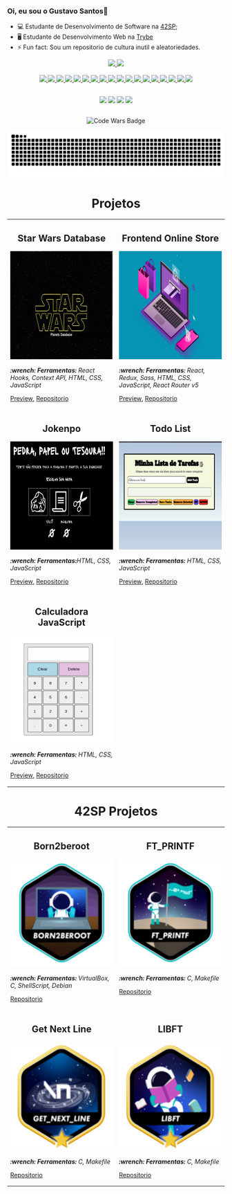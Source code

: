 ### Oi, eu sou o Gustavo Santos👋

- 💻 Estudante de Desenvolvimento de Software na [42SP](https://www.42sp.org.br/);
- 🖥 Estudante de Desenvolvimento Web na [Trybe](https://www.betrybe.com/)
- ⚡ Fun fact: Sou um repositorio de cultura inutil e aleatoriedades.

 <div align="center">
  <a href="https://github.com/GusttavoCDN">
  <img height="150em" src="https://github-readme-stats.vercel.app/api?username=GusttavoCDN&show_icons=true&theme=tokyonight&include_all_commits=true&count_private=true"/>
  <img height="150em" src="https://github-readme-stats.vercel.app/api/top-langs/?username=GusttavoCDN&layout=compact&langs_count=7&theme=tokyonight"/>
</div>
 
<div style="display: inline_block" align="center"><br>
 <img src="https://img.shields.io/badge/shell_script-%23121011.svg?style=for-the-badge&logo=gnu-bash&logoColor=white"/>
 <img src="https://img.shields.io/badge/javascript-%23323330.svg?style=for-the-badge&logo=javascript&logoColor=%23F7DF1E"/>
 <img src="https://img.shields.io/badge/typescript-%23007ACC.svg?style=for-the-badge&logo=typescript&logoColor=white"/>
 <img src="https://img.shields.io/badge/html5-%23E34F26.svg?style=for-the-badge&logo=html5&logoColor=white"/>
 <img src="https://img.shields.io/badge/node.js-6DA55F?style=for-the-badge&logo=node.js&logoColor=white"/>
 <img src="https://img.shields.io/badge/Next-black?style=for-the-badge&logo=next.js&logoColor=white"/>
 <img src="https://img.shields.io/badge/c-%2300599C.svg?style=for-the-badge&logo=c&logoColor=white"/>
 <img src="https://img.shields.io/badge/docker-%230db7ed.svg?style=for-the-badge&logo=docker&logoColor=white"/>
 <img src="https://img.shields.io/badge/mysql-%2300f.svg?style=for-the-badge&logo=mysql&logoColor=white"/>
 <img src="https://img.shields.io/badge/bootstrap-%23563D7C.svg?style=for-the-badge&logo=bootstrap&logoColor=white"/>
 <img src="https://img.shields.io/badge/express.js-%23404d59.svg?style=for-the-badge&logo=express&logoColor=%2361DAFB"/>
 <img src="https://img.shields.io/badge/SASS-hotpink.svg?style=for-the-badge&logo=SASS&logoColor=white"/>
 <img src="https://img.shields.io/badge/redux-%23593d88.svg?style=for-the-badge&logo=redux&logoColor=white"/>
 <img src="https://img.shields.io/badge/react-%2320232a.svg?style=for-the-badge&logo=react&logoColor=%2361DAFB"/>
 <img src="https://img.shields.io/badge/-jest-%23C21325?style=for-the-badge&logo=jest&logoColor=white"/>
 <img src="https://img.shields.io/badge/-TestingLibrary-%23E33332?style=for-the-badge&logo=testing-library&logoColor=white"/>
 <img src="https://img.shields.io/badge/-cypress-%23E5E5E5?style=for-the-badge&logo=cypress&logoColor=058a5e"/>
 <img src="https://img.shields.io/badge/Microsoft_SharePoint-0078D4?style=for-the-badge&logo=microsoft-sharepoint&logoColor=white"/>               
</div>
 
  ##
  
  <div align="center"> 
  <a href="https://www.instagram.com/gusttavocdn/" target="_blank"><img src="https://img.shields.io/badge/-Instagram-%23E4405F?style=for-the-badge&logo=instagram&logoColor=white" target="_blank"></a>
 <a href="https://discord.com/channels/@me" target="_blank"><img src="https://img.shields.io/badge/Discord-7289DA?style=for-the-badge&logo=discord&logoColor=white" target="_blank"></a> 
  <a href = "mailto:gusttavo.x.santos@gmail.com"><img src="https://img.shields.io/badge/-Gmail-%23333?style=for-the-badge&logo=gmail&logoColor=white" target="_blank"></a>
  <a href="https://www.linkedin.com/in/gustavo-silva-750860140/" target="_blank"><img src="https://img.shields.io/badge/-LinkedIn-%230077B5?style=for-the-badge&logo=linkedin&logoColor=white" target="_blank"></a>
  
  ##
  
  <img src="https://www.codewars.com/users/GustavoCDN/badges/large" alt="Code Wars Badge"/>
 
  ![Snake animation](https://github.com/GusttavoCDN/GusttavoCDN/blob/output/github-contribution-grid-snake.svg)
 
</div>

<h1 align="center">Projetos</h1>

<table>
  <tr>
    <td valign="top" width="50%">
      <h2 align="center">Star Wars Database</h2>
      <a><img width="100%"  height="250px"src="./images/starWarsDatatable.png" alt="Star Wars Preview"/></a>
      <p><em><strong>:wrench: Ferramentas:</strong> React Hooks, Context API, HTML, CSS, JavaScript</em></p>
      <p>
        <a href="https://gusttavocdn.github.io/star-wars-data-table/">Preview</a>,
        <a href="https://github.com/GusttavoCDN/star-wars-data-table">Repositorio</a>
      </p>   
    </td>
     <td valign="top" width="50%">
      <h2 align="center">Frontend Online Store</h2>
      <a><img width="100%" height="250px" src="./images/store.jpg" alt="Frontend Store Preview"/></a>
      <p><em><strong>:wrench: Ferramentas: </strong> React, Redux, Sass, HTML, CSS, JavaScript, React Router v5</em></p>
      <p>
        <a href="https://gusttavocdn.github.io/front_end_online_store/">Preview</a>,
        <a href="https://github.com/GusttavoCDN/front_end_online_store">Repositorio</a>
      </p>   
    </td>
  </tr>
   <tr>
    <td valign="top" width="50%">
      <h2 align="center">Jokenpo</h2>
      <a><img width="100%"  height="250px"src="./images/jokenpo.png" alt="Jokenpo Preview"/></a>
      <p><em><strong>:wrench: Ferramentas:</strong>HTML, CSS, JavaScript</em></p>
      <p>
        <a href="https://gusttavocdn.github.io/Jo-ken-po/">Preview</a>,
        <a href="https://github.com/GusttavoCDN/Jo-ken-po">Repositorio</a>
      </p>   
    </td>
     <td valign="top" width="50%">
      <h2 align="center">Todo List</h2>
      <a><img width="100%" height="250px" src="./images/todo_list.png" alt="Todo List Preview"/></a>
      <p><em><strong>:wrench: Ferramentas: </strong>HTML, CSS, JavaScript</em></p>
      <p>
        <a href="https://gusttavocdn.github.io/todo-list/">Preview</a>,
        <a href="https://github.com/GusttavoCDN/todo-list">Repositorio</a>
      </p>   
    </td>
  </tr>
   <tr>
    <td valign="top" width="50%">
      <h2 align="center">Calculadora JavaScript</h2>
      <a><img width="100%"  height="250px"src="./images/calculator.png" alt="Calculator Preview"/></a>
      <p><em><strong>:wrench: Ferramentas:</strong> HTML, CSS, JavaScript</em></p>
      <p>
        <a href="https://gusttavocdn.github.io/calculadora/">Preview</a>,
        <a href="https://github.com/GusttavoCDN/calculadora">Repositorio</a>
      </p>   
    </td>
  </tr>
</table>

<h1 align="center">42SP Projetos</h1>

<table align="center">
  <tr>
    <td valign="top" width="50%">
      <h2 align="center">Born2beroot</h2>
      <a><img width="100%"  height="250px"src="./images/born2beroote.png" alt="Born2beroot Badge"/></a>
      <p><em><strong>:wrench: Ferramentas:</strong> VirtualBox, C, ShellScript, Debian</em></p>
      <p>
        <a href="https://github.com/GusttavoCDN/born2beroot">Repositorio</a>
      </p>   
    </td>
     <td valign="top" width="50%">
      <h2 align="center">FT_PRINTF </h2>
      <a><img width="100%" height="250px" src="./images/ft_printfe.png" alt="Print_f Badge"/></a>
      <p><em><strong>:wrench: Ferramentas: </strong> C, Makefile</em></p>
      <p>
        <a href="https://github.com/GusttavoCDN/ft_printf">Repositorio</a>
      </p>   
    </td>
  </tr>
   <tr>
    <td valign="top" width="50%">
      <h2 align="center">Get Next Line</h2>
      <a><img width="100%"  height="250px"src="./images/get_next_linem.png" alt="GNL Badge"/></a>
      <p><em><strong>:wrench: Ferramentas:</strong> C, Makefile</em></p>
      <p>
        <a href="https://github.com/GusttavoCDN/get_next_line">Repositorio</a>
      </p>   
    </td>
     <td valign="top" width="50%">
      <h2 align="center">LIBFT</h2>
      <a><img width="100%" height="250px" src="./images/libftm.png" alt="LIBFT Badge"/></a>
      <p><em><strong>:wrench: Ferramentas: </strong>C, Makefile</em></p>
      <p>
        <a href="https://github.com/GusttavoCDN/libft">Repositorio</a>
      </p>   
    </td>
  </tr>
</table>



